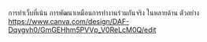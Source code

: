 การทำเว็บที่เน้น การพัฒนาเหมือนการทำงานร่วมกันจริง ในหลายด้าน
ตัวอย่าง https://www.canva.com/design/DAF-Dqygvh0/GmGEHhm5PVVp_V0ReLcM0Q/edit
 
